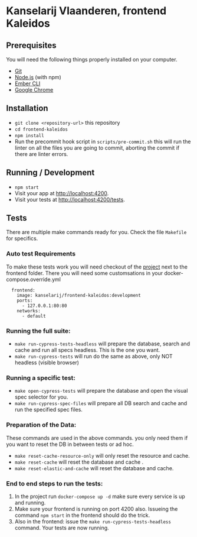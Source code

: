 # Kanselarij Vlaanderen, frontend Kaleidos

## Prerequisites

You will need the following things properly installed on your computer.

* [Git](https://git-scm.com/)
* [Node.js](https://nodejs.org/) (with npm)
* [Ember CLI](https://ember-cli.com/)
* [Google Chrome](https://google.com/chrome/)

## Installation

* `git clone <repository-url>` this repository
* `cd frontend-kaleidos`
* `npm install`
* Run the precommit hook script in `scripts/pre-commit.sh` this will run the linter on all the files you are going to commit, aborting the commit if there are linter errors.

## Running / Development

* `npm start`
* Visit your app at [http://localhost:4200](http://localhost:4200).
* Visit your tests at [http://localhost:4200/tests](http://localhost:4200/tests).

## Tests

There are multiple make commands ready for you.
Check the file `Makefile` for specifics.

### Auto test Requirements
To make these tests work you will need checkout of the [project](https://github.com/kanselarij-vlaanderen/kaleidos-project) next to the frontend folder.
There you will need some customsations in your docker-compose.override.yml

```
  frontend:
    image: kanselarij/frontend-kaleidos:development
    ports:
      - 127.0.0.1:80:80
    networks:
      - default
```

### Running the full suite:
* `make run-cypress-tests-headless` will prepare the database, search and cache and run  all specs headless. This is the one you want.
* `make run-cypress-tests` will run do the same as above, only NOT headless (visible browser)

### Running a specific test:
 * `make open-cypress-tests` will prepare the database and open the visual spec selector for you.
 * `make run-cypress-spec-files` will prepare all DB search and cache and run the specified spec files.

### Preparation of the Data:

These commands are used in the above commands. you only need them if you want to reset the DB in between tests or ad hoc.
 * `make reset-cache-resource-only` will only reset the resource and cache.
 * `make reset-cache` will reset the database and cache .
 * `make reset-elastic-and-cache` will reset the database and cache.
 
### End to end steps to run the tests:
1. In the project run `docker-compose up -d` make sure every service is up and running.
2. Make sure your frontend is running on port 4200 also. Issueing the command `npm start` in the frontend should do the trick.
3. Also in the frontend: issue the  `make run-cypress-tests-headless` command. Your tests are now running.


